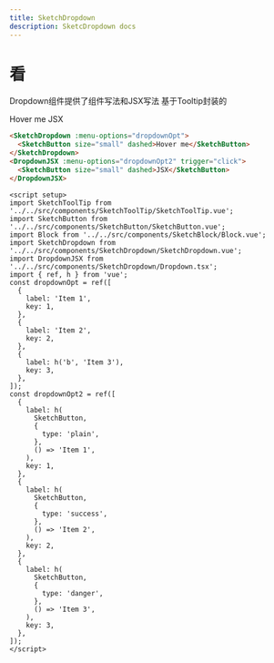 ```yaml
---
title: SketchDropdown
description: SketcDropdown docs
---
```


# 看

Dropdown组件提供了组件写法和JSX写法
基于Tooltip封装的

<Block>
    <SketchDropdown :menu-options="dropdownOpt">
        <SketchButton size="small" dashed>Hover me</SketchButton>
    </SketchDropdown>
    <DropdownJSX :menu-options="dropdownOpt2" trigger="click" >
        <SketchButton size="small" dashed>JSX</SketchButton>
    </DropdownJSX>
</Block>

```html
<SketchDropdown :menu-options="dropdownOpt">
  <SketchButton size="small" dashed>Hover me</SketchButton>
</SketchDropdown>
<DropdownJSX :menu-options="dropdownOpt2" trigger="click">
  <SketchButton size="small" dashed>JSX</SketchButton>
</DropdownJSX>
```

```vue
<script setup>
import SketchToolTip from '../../src/components/SketchToolTip/SketchToolTip.vue';
import SketchButton from '../../src/components/SketchButton/SketchButton.vue';
import Block from '../../src/components/SketchBlock/Block.vue';
import SketchDropdown from '../../src/components/SketchDropdown/SketchDropdown.vue';
import DropdownJSX from '../../src/components/SketchDropdown/Dropdown.tsx';
import { ref, h } from 'vue';
const dropdownOpt = ref([
  {
    label: 'Item 1',
    key: 1,
  },
  {
    label: 'Item 2',
    key: 2,
  },
  {
    label: h('b', 'Item 3'),
    key: 3,
  },
]);
const dropdownOpt2 = ref([
  {
    label: h(
      SketchButton,
      {
        type: 'plain',
      },
      () => 'Item 1',
    ),
    key: 1,
  },
  {
    label: h(
      SketchButton,
      {
        type: 'success',
      },
      () => 'Item 2',
    ),
    key: 2,
  },
  {
    label: h(
      SketchButton,
      {
        type: 'danger',
      },
      () => 'Item 3',
    ),
    key: 3,
  },
]);
</script>
```

<script setup>
import SketchToolTip from '../../src/components/SketchToolTip/SketchToolTip.vue';
import SketchButton from '../../src/components/SketchButton/SketchButton.vue';
import Block from '../../src/components/SketchBlock/Block.vue';
import SketchDropdown from '../../src/components/SketchDropdown/SketchDropdown.vue';
import DropdownJSX from '../../src/components/SketchDropdown/Dropdown.tsx';
import {ref,h} from 'vue';
const dropdownOpt = ref([
  {
    label: 'Item 1',
    key: 1,
  },
  {
    label: 'Item 2',
    key: 2,
  },
  {
    label: h('b', 'Item 3'),
    key: 3,
  },
]);
const dropdownOpt2 = ref([
  {
    label:h(SketchButton, {
        type:'plain'
    },()=>'Item 1'),
    key: 1,
  },
  {
    label: h(
      SketchButton,
      {
        type: 'success',
      },
      () => 'Item 2',
    ),
    key: 2,
  },
  {
    label: h(SketchButton, {
        type:'danger'
    },()=>'Item 3'),
    key: 3,
  },
]);
</script>
